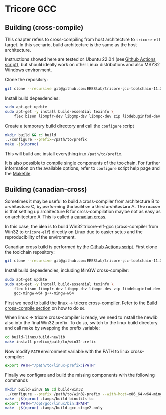 
# Tricore GCC

## Building (cross-compile)

This chapter refers to cross-compiling from host architecture to `tricore-elf`
target. In this scenario, build architecture is the same as the host 
architecture.

Instructions showed here are tested on Ubuntu 22.04 (see
[Github Actions script](./.github/workflows/build.yml)), but should ideally
work on other Linux distributions and also MSYS2 Windows environment.

Clone the repository:

```sh
git clone --recursive git@github.com:EEESlab/tricore-gcc-toolchain-11.3.0.git
```

Install build dependencies:

```sh
sudo apt-get update
sudo apt-get -y install build-essential texinfo \
    flex bison libmpfr-dev libgmp-dev libmpc-dev zip libdebuginfod-dev
```

Create a temporary build directory and call the `configure` script

```sh
mkdir build && cd build
../configure --prefix=/path/to/prefix
make -j$(nproc)
```

This will build and install everything into `/path/to/prefix`.

It is also possible to compile single components of the toolchain. For further information on the available options, refer to `configure` script help page and
the [Makefile](./Makefile.in).

## Building (canadian-cross)

Sometimes it may be useful to build a cross-compiler from architecture B to architecture C, by performing the build on a third architecture A. The reason
is that setting up architecture B for cross-compilation may be not as easy as
on architecture A. This is called a 
[canadian cross](https://en.wikipedia.org/wiki/Cross_compiler#Canadian_Cross).

In this case, the idea is to build Win32 tricore-elf-gcc (cross-compiler from
Win32 to `tricore-elf`) directly on Linux due to easier setup and the 
reproducibility of the environment.

Canadian cross build is performed by the
[Github Actions script](./.github/workflows/build.yml). First clone the
toolchain repository:

```sh
git clone --recursive git@github.com:EEESlab/tricore-gcc-toolchain-11.3.0.git
```

Install build dependencies, including MinGW cross-compiler:

```sh
sudo apt-get update
sudo apt-get -y install build-essential texinfo \
    flex bison libmpfr-dev libgmp-dev libmpc-dev zip libdebuginfod-dev \
    gcc-mingw-w64 g++-mingw-w64
```

First we need to build the linux -> tricore cross-compiler. Refer to the
[Build cross-compile section](#building-cross-compile) on how to do so.

When linux -> tricore cross-compiler is ready, we need to install the newlib
also into the final Win32 prefix. To do so, switch to the linux build directory
and call make by swapping the prefix variable:

```sh
cd build-linux/build-newlib
make install prefix=/path/to/win32-prefix
```

Now modify `PATH` environment variable with the PATH to linux cross-compiler:

```sh
export PATH="/path/to/linux-prefix:$PATH"
```

Finally we configure and build the missing components with the following
commands

```sh
mkdir build-win32 && cd build-win32
../configure --prefix /path/to/win32-prefix --with-host=x86_64-w64-mingw32
make -j$(nproc) stamps/build-binutils-tc
export PATH="/opt/gcc/linux/bin:$PATH"
make -j$(nproc) stamps/build-gcc-stage2-only
```